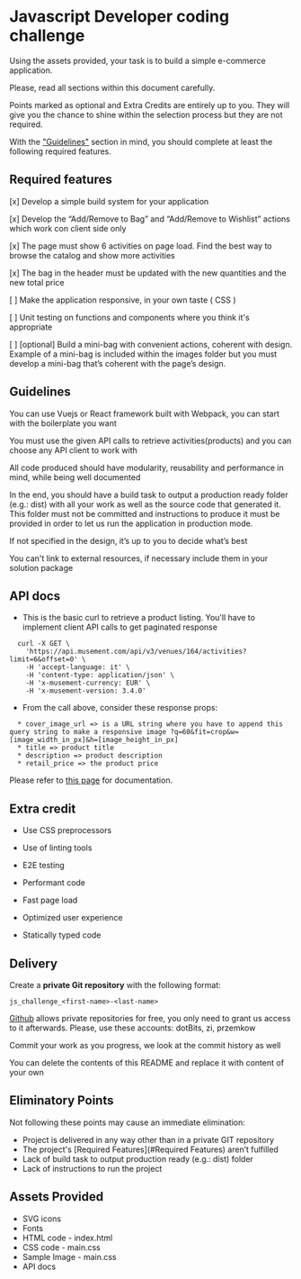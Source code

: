 # Javascript Developer coding challenge

Using the assets provided, your task is to build a simple e-commerce application. 

Please, read all sections within this document carefully.

Points marked as optional and Extra Credits are entirely up to you. 
They will give you the chance to shine within the selection process but they are not required.

With the ["Guidelines"](#Guidelines) section in mind, you should complete at least the following required features.


## Required features

[x] Develop a simple build system for your application

[x] Develop the “Add/Remove to Bag” and “Add/Remove to Wishlist” actions which work con client side only

[x] The page must show 6 activities on page load. Find the best way to browse the catalog and show more activities

[x] The bag in the header must be updated with the new quantities and the new total price

[ ] Make the application responsive, in your own taste ( CSS )

[ ] Unit testing on functions and components where you think it's appropriate

[ ] [optional] Build a mini-bag with convenient actions, coherent with design. Example of a mini-bag is included within the images folder but you must develop a mini-bag that’s coherent with the page’s design.



## Guidelines

You can use Vuejs or React framework built with Webpack, you can start with the boilerplate you want

You must use the given API calls to retrieve activities(products) and you can choose any API client to work with

All code produced should have modularity, reusability and performance in mind, while being well documented

In the end, you should have a build task to output a production ready folder (e.g.: dist) with all your work as well as the source code that generated it.
This folder must not be committed and instructions to produce it must be provided in order to let us run the application in production mode.

If not specified in the design, it’s up to you to decide what’s best

You can't link to external resources, if necessary include them in your solution package


## API docs
- This is the basic curl to retrieve a product listing. You'll have to implement client API calls to get paginated response
```
  curl -X GET \
    'https://api.musement.com/api/v3/venues/164/activities?limit=6&offset=0' \
    -H 'accept-language: it' \
    -H 'content-type: application/json' \
    -H 'x-musement-currency: EUR' \
    -H 'x-musement-version: 3.4.0'
```
- From the call above, consider these response props:
```
  * cover_image_url => is a URL string where you have to append this query string to make a responsive image ?q=60&fit=crop&w=[image_width_in_px]&h=[image_height_in_px]
  * title => product title
  * description => product description
  * retail_price => the product price
```
Please refer to [this page](https://api-docs.musement.com/reference#get_activities) for documentation.


## Extra credit 

* Use CSS preprocessors

* Use of linting tools

* E2E testing

* Performant code

* Fast page load

* Optimized user experience

* Statically typed code



## Delivery

Create a **private Git repository** with the following format: 

	js_challenge_<first-name>-<last-name> 

[Github](https://github.com) allows private repositories for free, you only need to grant us access to it afterwards.
Please, use these accounts: dotBits, zi, przemkow

Commit your work as you progress, we look at the commit history as well

You can delete the contents of this README and replace it with content of your own



## Eliminatory Points

Not following these points may cause an immediate elimination:

* Project is delivered in any way other than in a private GIT repository
* The project's [Required Features](#Required Features) aren’t fulfilled 
* Lack of build task to output production ready (e.g.: dist) folder
* Lack of instructions to run the project



## Assets Provided

* SVG icons
* Fonts
* HTML code - index.html
* CSS code - main.css
* Sample Image - main.css
* API docs
